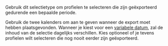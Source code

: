 Gebruik dit selectietype om profielen te selecteren die zijn
geëxporteerd gedurende een bepaalde periode.

Gebruik de twee kalenders om aan te geven wanneer de export moet hebben
plaatsgevonden. Wanneer je kiest voor een [variabele datum](#), zal de
inhoud van de selectie dagelijks verschillen. Kies optioneel of je
tevens profielen wilt selecteren die nog nooit eerder zijn geëxporteerd.
